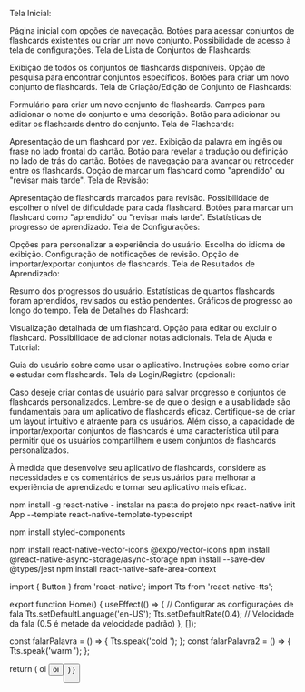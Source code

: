 Tela Inicial:

Página inicial com opções de navegação.
Botões para acessar conjuntos de flashcards existentes ou criar um novo conjunto.
Possibilidade de acesso à tela de configurações.
Tela de Lista de Conjuntos de Flashcards:

Exibição de todos os conjuntos de flashcards disponíveis.
Opção de pesquisa para encontrar conjuntos específicos.
Botões para criar um novo conjunto de flashcards.
Tela de Criação/Edição de Conjunto de Flashcards:

Formulário para criar um novo conjunto de flashcards.
Campos para adicionar o nome do conjunto e uma descrição.
Botão para adicionar ou editar os flashcards dentro do conjunto.
Tela de Flashcards:

Apresentação de um flashcard por vez.
Exibição da palavra em inglês ou frase no lado frontal do cartão.
Botão para revelar a tradução ou definição no lado de trás do cartão.
Botões de navegação para avançar ou retroceder entre os flashcards.
Opção de marcar um flashcard como "aprendido" ou "revisar mais tarde".
Tela de Revisão:

Apresentação de flashcards marcados para revisão.
Possibilidade de escolher o nível de dificuldade para cada flashcard.
Botões para marcar um flashcard como "aprendido" ou "revisar mais tarde".
Estatísticas de progresso de aprendizado.
Tela de Configurações:

Opções para personalizar a experiência do usuário.
Escolha do idioma de exibição.
Configuração de notificações de revisão.
Opção de importar/exportar conjuntos de flashcards.
Tela de Resultados de Aprendizado:

Resumo dos progressos do usuário.
Estatísticas de quantos flashcards foram aprendidos, revisados ou estão pendentes.
Gráficos de progresso ao longo do tempo.
Tela de Detalhes do Flashcard:

Visualização detalhada de um flashcard.
Opção para editar ou excluir o flashcard.
Possibilidade de adicionar notas adicionais.
Tela de Ajuda e Tutorial:

Guia do usuário sobre como usar o aplicativo.
Instruções sobre como criar e estudar com flashcards.
Tela de Login/Registro (opcional):

Caso deseje criar contas de usuário para salvar progresso e conjuntos de flashcards personalizados.
Lembre-se de que o design e a usabilidade são fundamentais para um aplicativo de flashcards eficaz. Certifique-se de criar um layout intuitivo e atraente para os usuários. Além disso, a capacidade de importar/exportar conjuntos de flashcards é uma característica útil para permitir que os usuários compartilhem e usem conjuntos de flashcards personalizados.

À medida que desenvolve seu aplicativo de flashcards, considere as necessidades e os comentários de seus usuários para melhorar a experiência de aprendizado e tornar seu aplicativo mais eficaz.



npm install -g react-native - instalar na pasta do projeto
npx react-native init App --template react-native-template-typescript

npm install styled-components

npm install react-native-vector-icons @expo/vector-icons
npm install @react-native-async-storage/async-storage
npm install --save-dev @types/jest
npm install react-native-safe-area-context





import { Button } from 'react-native';
import Tts from 'react-native-tts';

export function Home() {
  useEffect(() => {
    // Configurar as configurações de fala
    Tts.setDefaultLanguage('en-US');
    Tts.setDefaultRate(0.4); // Velocidade da fala (0.5 é metade da velocidade padrão)
  }, []);


  const falarPalavra = () => {
    Tts.speak('cold  ');
  };
  const falarPalavra2 = () => {
    Tts.speak('warm    ');
  };
  
  return (
    <Container>
      <Text>
        oi
      </Text>
      <Button title="Falar Palavra" onPress={falarPalavra} />
      <Text>
        oi
      </Text>
      <Button title="Falar Palavra" onPress={falarPalavra2} />
    </Container>
  )
}